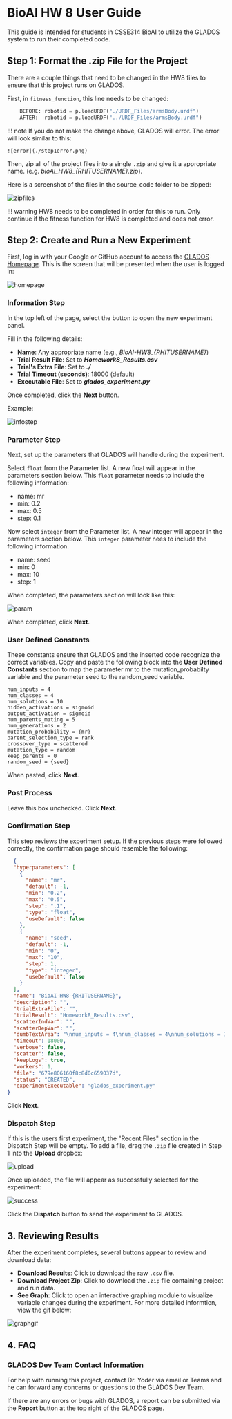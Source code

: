 # BioAI HW 8 User Guide

This guide is intended for students in CSSE314 BioAI to utilize the GLADOS system to run their completed code.

## Step 1: Format the .zip File for the Project

There are a couple things that need to be changed in the HW8 files to ensure that this project runs on GLADOS.


First, in `fitness_function`, this line needs to be changed:

```python
    BEFORE: robotid = p.loadURDF("./URDF_Files/armsBody.urdf")
    AFTER:  robotid = p.loadURDF("../URDF_Files/armsBody.urdf")
```

!!! note
    If you do not make the change above, GLADOS will error. The error will look similar to this:

    ![error](./step1error.png)

Then, zip all of the project files into a single `.zip` and give it a appropriate name. (e.g. *bioAI_HW8_{RHITUSERNAME}.zip*).

Here is a screenshot of the files in the source_code folder to be zipped:

![zipfiles](./zipfiles.png)

!!! warning
    HW8 needs to be completed in order for this to run. Only continue if the fitness function for HW8 is completed and does not error.

## Step 2: Create and Run a New Experiment

First, log in with your Google or GitHub account to access the [GLADOS Homepage](https://glados.csse.rose-hulman.edu). This is the screen that wil be presented when the user is logged in:

![homepage](./homepage.png)

### Information Step

In the top left of the page, select the  button to open the new experiment panel.

Fill in the following details:

- **Name**: Any appropriate name (e.g., *BioAI-HW8_{RHITUSERNAME}*)
- **Trial Result File**: Set to ***Homework8\_Results.csv***
- **Trial's Extra File**: Set to ***./***
- **Trial Timeout (seconds)**: 18000 (default)
- **Executable File**: Set to ***glados\_experiment.py***

Once completed, click the **Next** button.

Example:

![infostep](./infostep.png)

### Parameter Step

Next, set up the parameters that GLADOS will handle during the experiment. 

Select `float` from the Parameter list. A new float will appear in the parameters section below. This `float` parameter needs to include the following information:

* name: mr
* min: 0.2
* max: 0.5
* step: 0.1

Now select `integer` from the Parameter list. A new integer will appear in the parameters section below. This `integer` parameter nees to include the following information.

* name: seed
* min: 0
* max: 10
* step: 1

When completed, the parameters section will look like this:

![param](./param.png)

When completed, click **Next**.

### User Defined Constants

These constants ensure that GLADOS and the inserted code recognize the correct variables. Copy and paste the following block into the **User Defined Constants** section to map the parameter mr to the mutation_probabilty variable and the parameter seed to the random_seed variable.

```
num_inputs = 4
num_classes = 4
num_solutions = 10
hidden_activations = sigmoid
output_activation = sigmoid
num_parents_mating = 5
num_generations = 2
mutation_probability = {mr}
parent_selection_type = rank
crossover_type = scattered
mutation_type = random
keep_parents = 0
random_seed = {seed}
```

When pasted, click **Next**.

### Post Process

Leave this box unchecked. Click **Next**.

### Confirmation Step

This step reviews the experiment setup. If the previous steps were followed correctly, the confirmation page should resemble the following:

```json
  {
  "hyperparameters": [
    {
      "name": "mr",
      "default": -1,
      "min": "0.2",
      "max": "0.5",
      "step": ".1",
      "type": "float",
      "useDefault": false
    },
    {
      "name": "seed",
      "default": -1,
      "min": "0",
      "max": "10",
      "step": 1,
      "type": "integer",
      "useDefault": false
    }
  ],
  "name": "BioAI-HW8-{RHITUSERNAME}",
  "description": "",
  "trialExtraFile": "",
  "trialResult": "Homework8_Results.csv",
  "scatterIndVar": "",
  "scatterDepVar": "",
  "dumbTextArea": "\nnum_inputs = 4\nnum_classes = 4\nnum_solutions = 10\nhidden_activations = sigmoid\noutput_activation = sigmoid\nnum_parents_mating = 5\nnum_generations = 2\nmutation_probability = {mr}\nparent_selection_type = rank\ncrossover_type = scattered\nmutation_type = random\nkeep_parents = 0\nrandom_seed = {seed}",
  "timeout": 18000,
  "verbose": false,
  "scatter": false,
  "keepLogs": true,
  "workers": 1,
  "file": "679e806160f8c8d0c659037d",
  "status": "CREATED",
  "experimentExecutable": "glados_experiment.py"
}
```

Click **Next**.

### Dispatch Step

If this is the users first experiment, the "Recent Files" section in the Dispatch Step will be empty. To add a file, drag the `.zip` file created in Step 1 into the **Upload** dropbox:

![upload](./upload.png)

Once uploaded, the file will appear as successfully selected for the experiment:

![success](./uploadedsuccess.png)

Click the **Dispatch** button to send the experiment to GLADOS.

## 3. Reviewing Results

After the experiment completes, several buttons appear to review and download data:

- **Download Results**: Click to download the raw `.csv` file.
- **Download Project Zip**: Click to download the `.zip` file containing project and run data.
- **See Graph**: Click to open an interactive graphing module to visualize variable changes during the experiment. For more detailed informtion, view the gif below:

![graphgif](./glados_graph_demo.gif)

## 4. FAQ

### GLADOS Dev Team Contact Information

For help with running this project, contact Dr. Yoder via email or Teams and he can forward any concerns or questions to the GLADOS Dev Team. 

If there are any errors or bugs with GLADOS, a report can be submitted via the **Report** button at the top right of the GLADOS page. 

